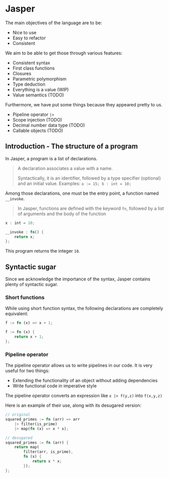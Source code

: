 # Jasper

The main objectives of the language are to be:

 - Nice to use
 - Easy to refactor
 - Consistent

We aim to be able to get those through various features:

 - Consistent syntax
 - First class functions
 - Closures
 - Parametric polymorphism
 - Type deduction
 - Everything is a value (WIP)
 - Value semantics (TODO)

Furthermore, we have put some things because they appeared pretty to us.

 - Pipeline operator `|>`
 - Scope injection (TODO)
 - Decimal number data type (TODO)
 - Callable objects (TODO)

## Introduction - The structure of a program

In Jasper, a program is a list of declarations.

> A declaration associates a value with a name.
>
> Syntactically, it is an identifier, followed by a type specifier
> (optional) and an initial value. Examples: `a := 15; b : int = 10;`

Among those declarations, one must be the entry point, a function named
`__invoke`.

> In Jasper, functions are defined with the keyword `fn`, followed by a list of
> arguments and the body of the function

```rust
x : int = 10;

__invoke : fn() {
	return x;
};
```

This program returns the integer `10`.

## Syntactic sugar
Since we acknowledge the importance of the syntax, Jasper contains plenty of syntactic sugar.

### Short functions

While using short function syntax, the following declarations are
completely equivalent:

```rust
f := fn (x) => x + 1;

f := fn (x) {
	return x + 1;
};
```

### Pipeline operator

The pipeline operator allows us to write pipelines in our code.
It is very useful for two things:
 - Extending the functionality of an object without adding dependencies
 - Write functional code in imperative style

The pipeline operator converts an expression like `x |> f(y,z)` into `f(x,y,z)`

Here is an example of their use, along with its desugared version:

```rust
// original
squared_primes := fn (arr) => arr
	|> filter(is_prime)
	|> map(fn (x) => x * x);

// desugared
squared_primes := fn (arr) {
	return map(
		filter(arr, is_prime),
		fn (x) {
			return x * x;
		});
};
```
